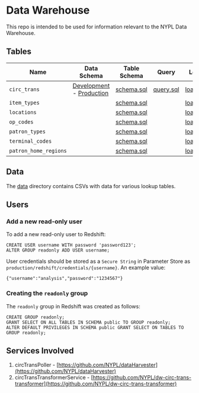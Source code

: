 # Data Warehouse

This repo is intended to be used for information relevant to the NYPL Data Warehouse.

## Tables

Name                  | Data Schema                                                                                                                                                     | Table Schema                                        | Query                                    | Load                                            | Notes
--------------------- | --------------------------------------------------------------------------------------------------------------------------------------------------------------- | --------------------------------------------------- | ---------------------------------------- | ----------------------------------------------- | ------------------------------------
`circ_trans`          | [Development](https://dev-platform.nypl.org/api/v0.1/current-schemas/circ_trans) - [Production](https://platform.nypl.org/api/v0.1/current-schemas/circ_trans)  | [schema.sql](tables/circ_trans/schema.sql)          | [query.sql](tables/circ_trans/query.sql) | [load.sql](tables/circ_trans/load.sql)          | [Notes](tables/circ_trans/README.md)
`item_types`          |                                                                                                                                                                 | [schema.sql](tables/item_types/schema.sql)          |                                          | [load.sql](tables/item_types/load.sql)          |
`locations`           |                                                                                                                                                                 | [schema.sql](tables/locations/schema.sql)           |                                          | [load.sql](tables/locations/load.sql)           |
`op_codes  `          |                                                                                                                                                                 | [schema.sql](tables/op_codes/schema.sql)            |                                          | [load.sql](tables/op_codes/load.sql)            |
`patron_types`        |                                                                                                                                                                 | [schema.sql](tables/patron_types/schema.sql)        |                                          | [load.sql](tables/patron_types/load.sql)        |
`terminal_codes`      |                                                                                                                                                                 | [schema.sql](tables/terminal_codes/schema.sql)      |                                          | [load.sql](tables/terminal_codes/load.sql)      |
`patron_home_regions` |                                                                                                                                                                 | [schema.sql](tables/patron_home_regions/schema.sql) |                                          | [load.sql](tables/patron_home_regions/load.sql) |

## Data

The [data](data) directory contains CSVs with data for various lookup tables.

## Users

### Add a new read-only user

To add a new read-only user to Redshift:

```
CREATE USER username WITH password 'password123';
ALTER GROUP readonly ADD USER username;
```

User credentials should be stored as a `Secure String` in Parameter Store as `production/redshift/credentials/{username}`. An example value:

```
{"username":"analysis","password":"1234567"}
```

### Creating the `readonly` group

The `readonly` group in Redshift was created as follows:

```
CREATE GROUP readonly;
GRANT SELECT ON ALL TABLES IN SCHEMA public TO GROUP readonly;
ALTER DEFAULT PRIVILEGES IN SCHEMA public GRANT SELECT ON TABLES TO GROUP readonly;
```

## Services Involved
1) circTransPoller - [https://github.com/NYPL/dataHarvester](https://github.com/NYPL/dataHarvester)
2) circTransTransformerService - [https://github.com/NYPL/dw-circ-trans-transformer](https://github.com/NYPL/dw-circ-trans-transformer)
